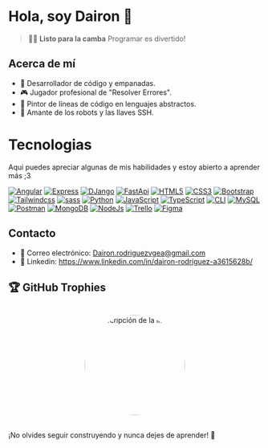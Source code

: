 # Hola, soy Dairon 🖖
> 🧑‍🚀 **Listo para la camba** Programar es divertido!
## Acerca de mí
- 🥟 Desarrollador de código y empanadas.
- 🎮 Jugador profesional de "Resolver Errores".
- 🎨 Pintor de líneas de código en lenguajes abstractos.
- 🤖 Amante de los robots y las llaves SSH.



# Tecnologias
Aqui puedes apreciar algunas de  mis habilidades y estoy abierto a aprender más ;3

[![Angular](https://img.shields.io/badge/Angular-black?style=for-the-badge&logo=Angular)](https://github.com/DaironRV)  [![Express](https://img.shields.io/badge/Express-black?style=for-the-badge&logo=Express)]()  [![DJango](https://img.shields.io/badge/DJango-black?style=for-the-badge&logo=DJango)](https://github.com/DaironRV)  [![FastApi](https://img.shields.io/badge/FastApi-black?style=for-the-badge&logo=FastApi)](https://github.com/DaironRV)  [![HTML5](https://img.shields.io/badge/HTML5-black?style=for-the-badge&logo=HTML5)](https://github.com/DaironRV)  [![CSS3](https://img.shields.io/badge/CSS3-black?style=for-the-badge&logo=CSS3)](https://github.com/DaironRV)  [![Bootstrap](https://img.shields.io/badge/Bootstrap-black?style=for-the-badge&logo=Bootstrap)](https://github.com/DaironRV) [![Tailwindcss](https://img.shields.io/badge/Tailwind-black?style=for-the-badge&logo=Tailwindcss)](https://github.com/DaironRV)  [![sass](https://img.shields.io/badge/sass-black?style=for-the-badge&logo=sass)](https://github.com/DaironRV)  [![Python](https://img.shields.io/badge/python-black?style=for-the-badge&logo=python)](https://github.com/DaironRV)  [![JavaScript](https://img.shields.io/badge/JavaScript-black?style=for-the-badge&logo=JavaScript)](https://github.com/DaironRV)  [![TypeScript](https://img.shields.io/badge/TypeScript-black?style=for-the-badge&logo=TypeScript)](https://github.com/DaironRV)  [![CLI](https://img.shields.io/badge/CLI-black?style=for-the-badge&logo=CLI)](https://github.com/DaironRV)  [![MySQL](https://img.shields.io/badge/MySQL-black?style=for-the-badge&logo=MySQL)](https://github.com/DaironRV)  [![Postman](https://img.shields.io/badge/Postman-black?style=for-the-badge&logo=Postman)](https://github.com/DaironRV)  [![MongoDB](https://img.shields.io/badge/MongoDB-black?style=for-the-badge&logo=MongoDB)](https://github.com/DaironRV)  [![NodeJs](https://img.shields.io/badge/NodeJs-black?style=for-the-badge&logo=Node.Js)](https://github.com/DaironRV)  [![Trello](https://img.shields.io/badge/Trello-black?style=for-the-badge&logo=Trello)](https://github.com/DaironRV)  [![Figma](https://img.shields.io/badge/Figma-black?style=for-the-badge&logo=Figma)](https://github.com/DaironRV)


## Contacto
- 📧 Correo electrónico: Dairon.rodriguezvgea@gmail.com
- 📧 Linkedin: https://www.linkedin.com/in/dairon-rodriguez-a3615628b/


## 🏆 GitHub Trophies

<br>
<div align="center">
  <img src="https://avatars.githubusercontent.com/u/131011899?s=400&u=05a55d8a7f73a4b1b716e25aa278a3eceeeca5f5&v=4" width="200" alt="Descripción de la imagen" style="border-radius: 50%;">
</div>
<br>

¡No olvides seguir construyendo y nunca dejes de aprender! 🚀
